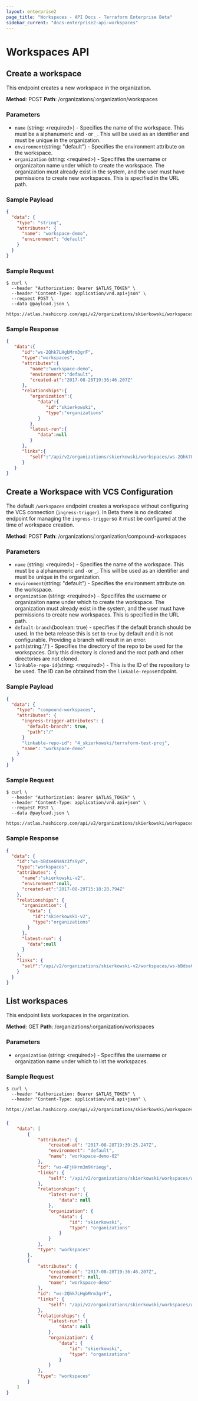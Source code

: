 ```yaml
---
layout: enterprise2
page_title: "Workspaces - API Docs - Terraform Enterprise Beta"
sidebar_current: "docs-enterprise2-api-workspaces"
---
```


# Workspaces API



## Create a workspace

This endpoint creates a new workspace in the organization.

**Method**: POST
**Path**: /organizations/:organization/workspaces

### Parameters

- `name` (string: \<required\>) - Specifies the name of the workspace. This must be a alphanumeric and `-`or `_`. This will be used as an identifier and must be unique in the organization.
- `environment`(string: "default") - Specifies the environment attribute on the workspace.
- `organization` (string: \<required\>) - Specififes the username or organizaiton name under which to create the workspace. The organization must already exist in the system, and the user must have permissions to create new workspaces. This is specified in the URL path.

### Sample Payload

```json
{
  "data": {
    "type": "string",
    "attributes": {
      "name": "workspace-demo",
      "environment": "default"
    }
  }
}
```

### Sample Request

```shell
$ curl \
  --header "Authorization: Bearer $ATLAS_TOKEN" \
  --header "Content-Type: application/vnd.api+json" \
  --request POST \
  --data @payload.json \
  https://atlas.hashicorp.com/api/v2/organizations/skierkowski/workspaces
```

### Sample Response

```json
{
   "data":{
      "id":"ws-2Qhk7LHgbMrm3grF",
      "type":"workspaces",
      "attributes":{
         "name":"workspace-demo",
         "environment":"default",
         "created-at":"2017-08-28T19:36:46.207Z"
      },
      "relationships":{
         "organization":{
            "data":{
               "id":"skierkowski",
               "type":"organizations"
            }
         },
         "latest-run":{
            "data":null
         }
      },
      "links":{
         "self":"/api/v2/organizations/skierkowski/workspaces/ws-2Qhk7LHgbMrm3grF"
      }
   }
}
```



## Create a Workspace with VCS Configuration

The default `/workspaces` endpoint creates a workspace without configuring the VCS connection (`ingress-trigger`). In Beta there is no dedicated endpoint for managing the `ingress-trigger`so it must be configured at the time of workspace creation.

**Method**: POST
**Path**: /organizations/:organization/compound-workspaces

### Parameters

- `name` (string: \<required\>) - Specifies the name of the workspace. This must be a alphanumeric and `-`or `_`. This will be used as an identifier and must be unique in the organization.
- `environment`(string: "default") - Specifies the environment attribute on the workspace.
- `organization` (string: \<required\>) - Specififes the username or organizaiton name under which to create the workspace. The organization must already exist in the system, and the user must have permissions to create new workspaces. This is specified in the URL path.
- `default-branch`(boolean: true) - specifies if the default branch should be used. In the beta release this is set to `true` by default and it is not configurable. Providing a branch will result in an error.
- `path`(string:'/') - Specifies the directory of the repo to be used for the workspaces. Only this directory is cloned and the root path and other directories are not cloned.
- `linkable-repo-id`(string: \<required\>) - This is the ID of the repository to be used. The ID can be obtained from the `linkable-repos`endpoint.

### Sample Payload

```json
{
  "data": {
    "type": "compound-workspaces",
    "attributes": {
      "ingress-trigger-attributes": {
        "default-branch": true,
        "path":"/"
      }
      "linkable-repo-id": "4_skierkowski/terraform-test-proj",
      "name": "workspace-demo"
    }
  }
}
```

### Sample Request

```shell
$ curl \
  --header "Authorization: Bearer $ATLAS_TOKEN" \
  --header "Content-Type: application/vnd.api+json" \
  --request POST \
  --data @payload.json \
  https://atlas.hashicorp.com/api/v2/organizations/skierkowski/workspaces
```

### Sample Response

```json
{
  "data": {
    "id":"ws-bBdse6NaNz3fs9yd",
    "type":"workspaces",
    "attributes": {
      "name":"skierkowski-v2",
      "environment":null,
      "created-at":"2017-08-29T15:18:28.794Z"
    },
    "relationships": {
      "organization": {
        "data": {
          "id":"skierkowski-v2",
          "type":"organizations"
        }
      },
      "latest-run": {
        "data":null
      }
    },
    "links": {
      "self":"/api/v2/organizations/skierkowski-v2/workspaces/ws-bBdse6NaNz3fs9yd"
    }
  }
}
```

## List workspaces

This endpoint lists workspaces in the organization.

**Method**: GET
**Path**: /organizations/:organization/workspaces

### Parameters

- `organization` (string: \<required\>) - Specififes the username or organization name under which to list the workspaces.

### Sample Request

```shell
$ curl \
  --header "Authorization: Bearer $ATLAS_TOKEN" \
  --header "Content-Type: application/vnd.api+json" \
  https://atlas.hashicorp.com/api/v2/organizations/skierkowski/workspaces
```

###

```json
{
    "data": [
        {
            "attributes": {
                "created-at": "2017-08-28T19:39:25.247Z",
                "environment": "default",
                "name": "workspace-demo-02"
            },
            "id": "ws-4FjHHrm3m9Krieqy",
            "links": {
                "self": "/api/v2/organizations/skierkowski/workspaces/ws-4FjHHrm3m9Krieqy"
            },
            "relationships": {
                "latest-run": {
                    "data": null
                },
                "organization": {
                    "data": {
                        "id": "skierkowski",
                        "type": "organizations"
                    }
                }
            },
            "type": "workspaces"
        },
        {
            "attributes": {
                "created-at": "2017-08-28T19:36:46.207Z",
                "environment": null,
                "name": "workspace-demo"
            },
            "id": "ws-2Qhk7LHgbMrm3grF",
            "links": {
                "self": "/api/v2/organizations/skierkowski/workspaces/ws-2Qhk7LHgbMrm3grF"
            },
            "relationships": {
                "latest-run": {
                    "data": null
                },
                "organization": {
                    "data": {
                        "id": "skierkowski",
                        "type": "organizations"
                    }
                }
            },
            "type": "workspaces"
        }
    ]
}
```

